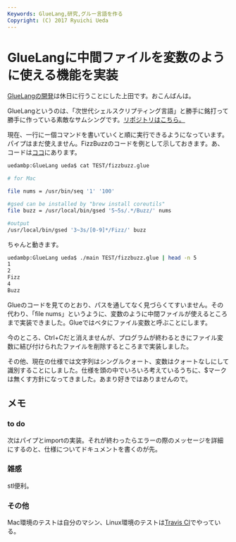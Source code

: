 ```yaml
---
Keywords: GlueLang,研究,グルー言語を作る
Copyright: (C) 2017 Ryuichi Ueda
---
```


# GlueLangに中間ファイルを変数のように使える機能を実装
<a href="http://blog.ueda.asia/?p=4719" title="煽られるように開発中の言語（Glue）について説明・・・">GlueLangの開発</a>は休日に行うことにした上田です。おこんばんは。

GlueLangというのは、「次世代シェルスクリプティング言語」と勝手に銘打って勝手に作っている素敵なサムシングです。<a target="_blank" href="https://github.com/ryuichiueda/GlueLang">リポジトリはこちら。</a>

<!--more-->

現在、一行にー個コマンドを書いていくと順に実行できるようになっています。パイプはまだ使えません。FizzBuzzのコードを例として示しておきます。あ、コードは<a target="_blank" href="https://github.com/ryuichiueda/GlueLang">ココ</a>にあります。

```bash
uedambp:GlueLang ueda$ cat TEST/fizzbuzz.glue 

# for Mac

file nums = /usr/bin/seq '1' '100'

#gsed can be installed by "brew install coreutils"
file buzz = /usr/local/bin/gsed '5~5s/.*/Buzz/' nums

#output
/usr/local/bin/gsed '3~3s/[0-9]*/Fizz/' buzz
```

ちゃんと動きます。

```bash
uedambp:GlueLang ueda$ ./main TEST/fizzbuzz.glue | head -n 5
1
2
Fizz
4
Buzz
```

Glueのコードを見てのとおり、パスを通してなく見づらくてすいません。その代わり、「file nums」というように、変数のように中間ファイルが使えるところまで実装できました。Glueではベタにファイル変数と呼ぶことにします。

今のところ、Ctrl+Cだと消えませんが、プログラムが終わるときにファイル変数に結び付けられたファイルを削除するところまで実装しました。

その他、現在の仕様では文字列はシングルクォート、変数はクォートなしにして識別することにしました。仕様を頭の中でいろいろ考えているうちに、$マークは無くす方針になってきました。あまり好きではありませんので。

<h2>メモ</h2>

<h3>to do</h3>
次はパイプとimportの実装。それが終わったらエラーの際のメッセージを詳細にするのと、仕様についてドキュメントを書くのが先。

<h3>雑感</h3>

stl便利。

<h3>その他</h3>

Mac環境のテストは自分のマシン、Linux環境のテストは<a href="https://travis-ci.org/ryuichiueda/GlueLang" target="_blank">Travis CI</a>でやっている。
